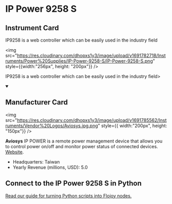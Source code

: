 
# IP Power 9258 S

## Instrument Card

<div className="flex">

<div>

IP9258 is a web controller which can be easily used in the industry field

</div>

<img src="https://res.cloudinary.com/dhopxs1y3/image/upload/v1691782718/Instruments/Power%20Supplies/IP-Power-9258-S/IP-Power-9258-S.png" style={{width:"256px", height: "200px"}} />

</div>

IP9258 is a web controller which can be easily used in the industry field>

<details open>
<summary><h2>Manufacturer Card</h2></summary>

<img src="https://res.cloudinary.com/dhopxs1y3/image/upload/v1691785562/Instruments/Vendor%20Logos/Aviosys.jpg.png" style={{ width:"200px", height: "150px"}} />

**Aviosys** IP POWER is a remote power management device that allows you to control power on/off and monitor power status of connected devices. <a href="https://www.aviosys.com/">Website</a>.

<ul>
  <li>Headquarters: Taiwan</li>
  <li>Yearly Revenue (millions, USD): 5.0</li>
</ul>
</details>

## Connect to the IP Power 9258 S in Python

[Read our guide for turning Python scripts into Flojoy nodes.](https://docs.flojoy.ai/custom-nodes/creating-custom-node/)


